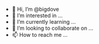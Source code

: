 - 👋 Hi, I’m @bigdove
- 👀 I’m interested in ...
- 🌱 I’m currently learning ...
- 💞️ I’m looking to collaborate on ...
- 📫 How to reach me ...

<!---
bigdove/bigdove is a ✨ special ✨ repository because its `README.md` (this file) appears on your GitHub profile.
You can click the Preview link to take a look at your changes.
--->
